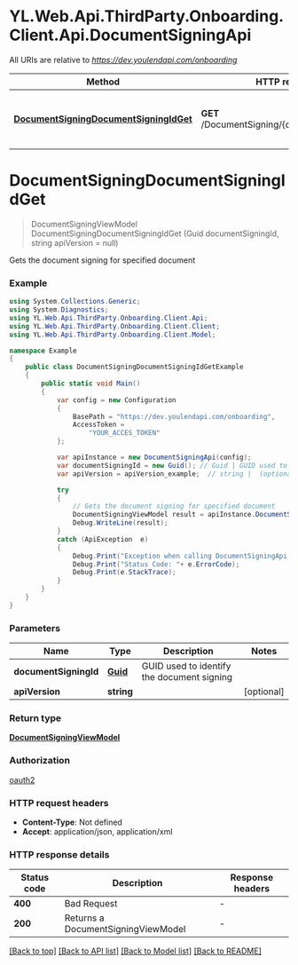 # YL.Web.Api.ThirdParty.Onboarding.Client.Api.DocumentSigningApi

All URIs are relative to *https://dev.youlendapi.com/onboarding*

Method | HTTP request | Description
------------- | ------------- | -------------
[**DocumentSigningDocumentSigningIdGet**](DocumentSigningApi.md#documentsigningdocumentsigningidget) | **GET** /DocumentSigning/{documentSigningId} | Gets the document signing for specified document


<a name="documentsigningdocumentsigningidget"></a>
# **DocumentSigningDocumentSigningIdGet**
> DocumentSigningViewModel DocumentSigningDocumentSigningIdGet (Guid documentSigningId, string apiVersion = null)

Gets the document signing for specified document

### Example
```csharp
using System.Collections.Generic;
using System.Diagnostics;
using YL.Web.Api.ThirdParty.Onboarding.Client.Api;
using YL.Web.Api.ThirdParty.Onboarding.Client.Client;
using YL.Web.Api.ThirdParty.Onboarding.Client.Model;

namespace Example
{
    public class DocumentSigningDocumentSigningIdGetExample
    {
        public static void Main()
        {
            var config = new Configuration
            {
                BasePath = "https://dev.youlendapi.com/onboarding",
                AccessToken =
                    "YOUR_ACCES_TOKEN"
            };

            var apiInstance = new DocumentSigningApi(config);
            var documentSigningId = new Guid(); // Guid | GUID used to identify the document signing
            var apiVersion = apiVersion_example;  // string |  (optional) 

            try
            {
                // Gets the document signing for specified document
                DocumentSigningViewModel result = apiInstance.DocumentSigningDocumentSigningIdGet(documentSigningId, apiVersion);
                Debug.WriteLine(result);
            }
            catch (ApiException  e)
            {
                Debug.Print("Exception when calling DocumentSigningApi.DocumentSigningDocumentSigningIdGet: " + e.Message );
                Debug.Print("Status Code: "+ e.ErrorCode);
                Debug.Print(e.StackTrace);
            }
        }
    }
}
```

### Parameters

Name | Type | Description  | Notes
------------- | ------------- | ------------- | -------------
 **documentSigningId** | [**Guid**](Guid.md)| GUID used to identify the document signing | 
 **apiVersion** | **string**|  | [optional] 

### Return type

[**DocumentSigningViewModel**](DocumentSigningViewModel.md)

### Authorization

[oauth2](../README.md#oauth2)

### HTTP request headers

 - **Content-Type**: Not defined
 - **Accept**: application/json, application/xml

### HTTP response details
| Status code | Description | Response headers |
|-------------|-------------|------------------|
| **400** | Bad Request |  -  |
| **200** | Returns a DocumentSigningViewModel |  -  |

[[Back to top]](#) [[Back to API list]](../README.md#documentation-for-api-endpoints) [[Back to Model list]](../README.md#documentation-for-models) [[Back to README]](../README.md)


